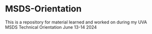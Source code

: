 # MSDS-Orientation
This is a repository for material learned and worked on during my UVA MSDS Technical Orientation June 13-14 2024
